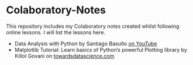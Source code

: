 # Colaboratory-Notes

This repository includes my Colaboratory notes created whilst following online lessons. I will list the lessons here.

- Data Analysis with Python by Santiago Basulto [on YouTube](https://www.youtube.com/watch?v=r-uOLxNrNk8&t=10952s )
- Matplotlib Tutorial: Learn basics of Python’s powerful Plotting library by Killol Govani on [towardsdatascience.com](https://towardsdatascience.com/matplotlib-tutorial-learn-basics-of-pythons-powerful-plotting-library-b5d1b8f67596)
